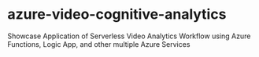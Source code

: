 # azure-video-cognitive-analytics
Showcase Application of Serverless Video Analytics Workflow using Azure Functions, Logic App, and other multiple Azure Services
